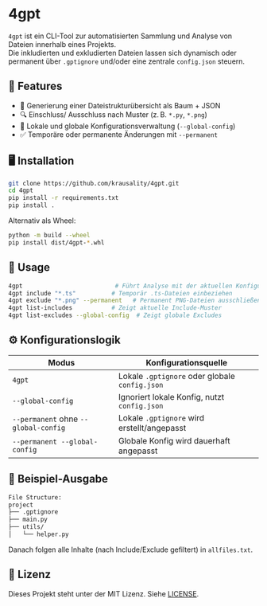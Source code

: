# 4gpt

`4gpt` ist ein CLI-Tool zur automatisierten Sammlung und Analyse von Dateien innerhalb eines Projekts.  
Die inkludierten und exkludierten Dateien lassen sich dynamisch oder permanent über `.gptignore` und/oder eine zentrale `config.json` steuern.

## 🔧 Features

- 📁 Generierung einer Dateistrukturübersicht als Baum + JSON
- 🔍 Einschluss/ Ausschluss nach Muster (z. B. `*.py`, `*.png`)
- 🧠 Lokale und globale Konfigurationsverwaltung (`--global-config`)
- ✅ Temporäre oder permanente Änderungen mit `--permanent`

## 🖥️ Installation

```bash
git clone https://github.com/krausality/4gpt.git
cd 4gpt
pip install -r requirements.txt
pip install .
```

Alternativ als Wheel:

```bash
python -m build --wheel
pip install dist/4gpt-*.whl
```

## 🚀 Usage

```bash
4gpt                          # Führt Analyse mit der aktuellen Konfiguration aus
4gpt include "*.ts"          # Temporär .ts-Dateien einbeziehen
4gpt exclude "*.png" --permanent   # Permanent PNG-Dateien ausschließen
4gpt list-includes           # Zeigt aktuelle Include-Muster
4gpt list-excludes --global-config  # Zeigt globale Excludes
```

## ⚙️ Konfigurationslogik

| Modus                                | Konfigurationsquelle        |
|-------------------------------------|-----------------------------|
| `4gpt`                               | Lokale `.gptignore` oder globale `config.json` |
| `--global-config`                    | Ignoriert lokale Konfig, nutzt `config.json`   |
| `--permanent` ohne `--global-config`| Lokale `.gptignore` wird erstellt/angepasst    |
| `--permanent --global-config`       | Globale Konfig wird dauerhaft angepasst        |

## 📂 Beispiel-Ausgabe

```txt
File Structure:
project
├── .gptignore
├── main.py
├── utils/
│   └── helper.py
```

Danach folgen alle Inhalte (nach Include/Exclude gefiltert) in `allfiles.txt`.

## 📝 Lizenz

Dieses Projekt steht unter der MIT Lizenz. Siehe [LICENSE](LICENSE).

